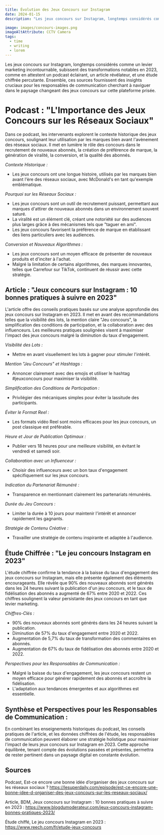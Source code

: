 ```yaml
---
title: Évolution des Jeux Concours sur Instagram
date: 2024-01-15
description: "Les jeux concours sur Instagram, longtemps considérés comme un levier marketing incontournable, subissent des transformations notables en 2023, comme en attestent un podcast éclairant, un article révélateur, et une étude chiffrée percutante. Ensemble, ces sources fournissent des insights cruciaux pour les responsables de communication cherchant à naviguer dans le paysage changeant des jeux concours sur cette plateforme prisée."

image: images/concours-images.png
imageAltAttribute: CCTV Camera
tags:
  - time
  - writing
  - lorem
---
```


Les jeux concours sur Instagram, longtemps considérés comme un levier marketing incontournable, subissent des transformations notables en 2023, comme en attestent un podcast éclairant, un article révélateur, et une étude chiffrée percutante. Ensemble, ces sources fournissent des insights cruciaux pour les responsables de communication cherchant à naviguer dans le paysage changeant des jeux concours sur cette plateforme prisée.

# Podcast : "L'Importance des Jeux Concours sur les Réseaux Sociaux"

Dans ce podcast, les intervenants explorent le contexte historique des jeux concours, soulignant leur utilisation par les marques bien avant l'avènement des réseaux sociaux. Il met en lumière le rôle des concours dans le recrutement de nouveaux abonnés, la création de préférence de marque, la génération de viralité, la conversion, et la qualité des abonnés.

_Contexte Historique :_

- Les jeux concours ont une longue histoire, utilisés par les marques bien avant l'ère des réseaux sociaux, avec McDonald's en tant qu'exemple emblématique.

_Pourquoi sur les Réseaux Sociaux :_

- Les jeux concours sont un outil de recrutement puissant, permettant aux marques d'attirer de nouveaux abonnés dans un environnement souvent saturé.
- La viralité est un élément clé, créant une notoriété sur des audiences plus larges grâce à des mécanismes tels que "taguer en ami".
- Les jeux concours favorisent la préférence de marque en établissant des liens particuliers avec les audiences.

_Conversion et Nouveaux Algorithmes :_

- Les jeux concours sont un moyen efficace de présenter de nouveaux produits et d'inciter à l'achat.
- Malgré la limitation de certains algorithmes, des marques innovantes, telles que Carrefour sur TikTok, continuent de réussir avec cette stratégie.

## Article : "Jeux concours sur Instagram : 10 bonnes pratiques à suivre en 2023"

L'article offre des conseils pratiques basés sur une analyse approfondie des jeux concours sur Instagram en 2023. Il met en avant des recommandations telles que la visibilité des lots, la mention claire "Jeu concours", la simplification des conditions de participation, et la collaboration avec des influenceurs. Les meilleures pratiques soulignées visent à maximiser l'impact des jeux concours malgré la diminution du taux d'engagement.

_Visibilité des Lots :_

- Mettre en avant visuellement les lots à gagner pour stimuler l'intérêt.

_Mention "Jeu Concours" et Hashtags :_

- Annoncer clairement avec des emojis et utiliser le hashtag #jeuxconcours pour maximiser la visibilité.

_Simplification des Conditions de Participation :_

- Privilégier des mécaniques simples pour éviter la lassitude des participants.

_Éviter le Format Reel :_

- Les formats vidéo Reel sont moins efficaces pour les jeux concours, un post classique est préférable.

_Heure et Jour de Publication Optimaux :_

- Publier vers 18 heures pour une meilleure visibilité, en évitant le vendredi et samedi soir.

_Collaboration avec un Influenceur :_

- Choisir des influenceurs avec un bon taux d'engagement spécifiquement sur les jeux concours.

_Indication du Partenariat Rémunéré :_

- Transparence en mentionnant clairement les partenariats rémunérés.

_Durée du Jeu Concours :_

- Limiter la durée à 10 jours pour maintenir l'intérêt et annoncer rapidement les gagnants.

_Stratégie de Contenu Créative :_

- Travailler une stratégie de contenu inspirante et adaptée à l'audience.

## Étude Chiffrée : "Le jeu concours Instagram en 2023"

L'étude chiffrée confirme la tendance à la baisse du taux d'engagement des jeux concours sur Instagram, mais elle présente également des éléments encourageants. Elle révèle que 90% des nouveaux abonnés sont générés dans les 24 heures suivant la publication d'un jeu concours, et le taux de fidélisation des abonnés a augmenté de 67% entre 2020 et 2022. Ces chiffres soulignent la valeur persistante des jeux concours en tant que levier marketing.

_Chiffres-Clés :_

- 90% des nouveaux abonnés sont générés dans les 24 heures suivant la publication.
- Diminution de 57% du taux d'engagement entre 2020 et 2022.
- Augmentation de 5,7% du taux de transformation des commentaires en abonnés.
- Augmentation de 67% du taux de fidélisation des abonnés entre 2020 et 2022.

_Perspectives pour les Responsables de Communication :_

- Malgré la baisse du taux d'engagement, les jeux concours restent un moyen efficace pour générer rapidement des abonnés et accroître la fidélisation.
- L'adaptation aux tendances émergentes et aux algorithmes est essentielle.

## Synthèse et Perspectives pour les Responsables de Communication :

En combinant les enseignements historiques du podcast, les conseils pratiques de l'article, et les données chiffrées de l'étude, les responsables de communication peuvent élaborer une stratégie holistique pour maximiser l'impact de leurs jeux concours sur Instagram en 2023. Cette approche équilibrée, tenant compte des évolutions passées et présentes, permettra de rester pertinent dans un paysage digital en constante évolution.

## Sources

Podcast, Est-ce encore une bonne idée d’organiser des jeux concours sur les réseaux sociaux ?
https://lesuperdaily.com/episode/est-ce-encore-une-bonne-idee-d-organiser-des-jeux-concours-sur-les-reseaux-sociaux/

Article, BDM, Jeux concours sur Instagram : 10 bonnes pratiques à suivre en 2023 : https://www.blogdumoderateur.com/jeux-concours-instagram-bonnes-pratiques-2023/

Étude chiffé, Le jeu concours Instagram en 2023 : https://www.reech.com/fr/etude-jeux-concours
